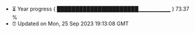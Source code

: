 - ⏳ Year progress { ██████████████████████▁▁▁▁▁▁▁▁ } 73.37 %
- ⏰ Updated on Mon, 25 Sep 2023 19:13:08 GMT

